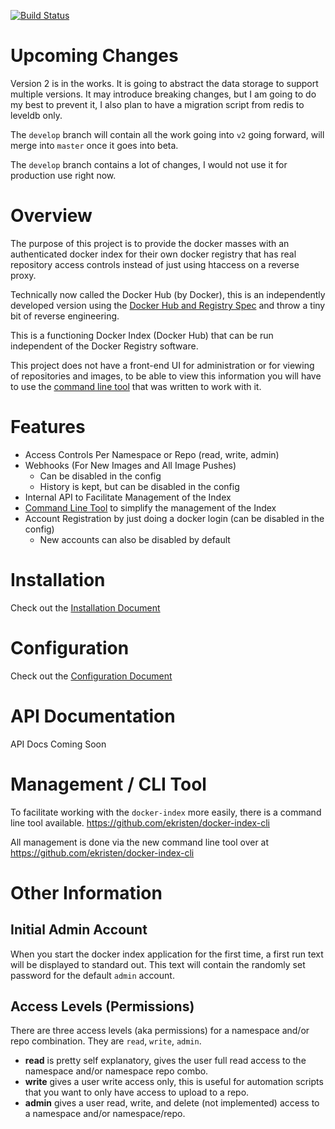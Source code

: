 [![Build Status](https://travis-ci.org/ekristen/docker-index.png)](https://travis-ci.org/ekristen/docker-index)

# Upcoming Changes

Version 2 is in the works. It is going to abstract the data storage to support multiple versions. It may introduce breaking changes, but I am going to do my best to prevent it, I also plan to have a migration script from redis to leveldb only. 

The `develop` branch will contain all the work going into `v2` going forward, will merge into `master` once it goes into beta.

The `develop` branch contains a lot of changes, I would not use it for production use right now.


# Overview

The purpose of this project is to provide the docker masses with an authenticated docker index for their own docker registry that has real repository access controls instead of just using htaccess on a reverse proxy.

Technically now called the Docker Hub (by Docker), this is an independently developed version using the [Docker Hub and Registry Spec](https://docs.docker.com/reference/api/hub_registry_spec/) and throw a tiny bit of reverse engineering. 

This is a functioning Docker Index (Docker Hub) that can be run independent of the Docker Registry software.

This project does not have a front-end UI for administration or for viewing of repositories and images, to be able to view this information you will have to use the [command line tool](https://github.com/ekristen/docker-index-cli) that was written to work with it. 

# Features

- Access Controls Per Namespace or Repo (read, write, admin)
- Webhooks (For New Images and All Image Pushes)
  - Can be disabled in the config
  - History is kept, but can be disabled in the config
- Internal API to Facilitate Management of the Index
- [Command Line Tool](https://github.com/ekristen/docker-index-cli) to simplify the management of the Index
- Account Registration by just doing a docker login (can be disabled in the config)
  - New accounts can also be disabled by default

# Installation

Check out the [Installation Document](README.install.md)

# Configuration

Check out the [Configuration Document](README.config.md)

# API Documentation

API Docs Coming Soon

# Management / CLI Tool

To facilitate working with the `docker-index` more easily, there is a command line tool available. https://github.com/ekristen/docker-index-cli

All management is done via the new command line tool over at https://github.com/ekristen/docker-index-cli

# Other Information

## Initial Admin Account

When you start the docker index application for the first time, a first run text will be displayed to standard out. This text will contain the randomly set password for the default `admin` account.

## Access Levels (Permissions)

There are three access levels (aka permissions) for a namespace and/or repo combination. They are `read`, `write`, `admin`.

* **read** is pretty self explanatory, gives the user full read access to the namespace and/or namespace repo combo.
* **write** gives a user write access only, this is useful for automation scripts that you want to only have access to upload to a repo.
* **admin** gives a user read, write, and delete (not implemented) access to a namespace and/or namespace/repo.


